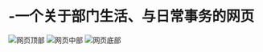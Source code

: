 # -一个关于部门生活、与日常事务的网页
![网页顶部](https://github.com/unihaoke/-/blob/master/97ee437e0a7791d432b04b64d3ca64e.png)
![网页中部]()
![网页底部]()
